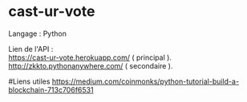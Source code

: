 # cast-ur-vote

Langage : Python

Lien de l'API : </br>
https://cast-ur-vote.herokuapp.com/ ( principal ).
http://zkkto.pythonanywhere.com/ ( secondaire ).

#Liens utiles
https://medium.com/coinmonks/python-tutorial-build-a-blockchain-713c706f6531
